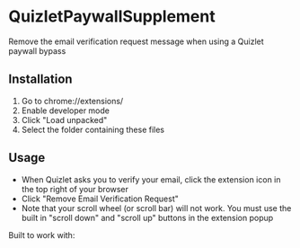 # QuizletPaywallSupplement
Remove the email verification request message when using a Quizlet paywall bypass

## Installation
1) Go to chrome://extensions/
2) Enable developer mode
3) Click "Load unpacked"
4) Select the folder containing these files

## Usage
- When Quizlet asks you to verify your email, click the extension icon in the top right of your browser
- Click "Remove Email Verification Request"
- Note that your scroll wheel (or scroll bar) will not work. You must use the built in "scroll down" and "scroll up" buttons in the extension popup

Built to work with:
